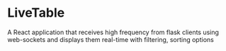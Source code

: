 # LiveTable
A React application that receives high frequency from flask clients using web-sockets and displays them real-time with filtering, sorting options
